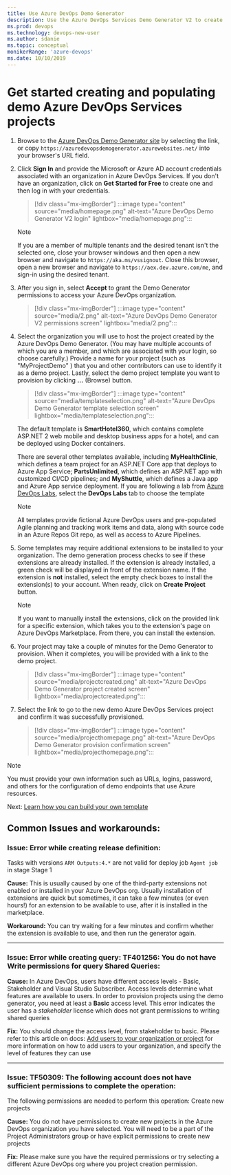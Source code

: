 ```yaml
---
title: Use Azure DevOps Demo Generator
description: Use the Azure DevOps Services Demo Generator V2 to create and populate a demo project
ms.prod: devops  
ms.technology: devops-new-user
ms.author: sdanie
ms.topic: conceptual
monikerRange: 'azure-devops'
ms.date: 10/10/2019
---
```


# Get started creating and populating demo Azure DevOps Services projects

1. Browse to the [Azure DevOps Demo Generator site](https://azuredevopsdemogenerator.azurewebsites.net/) by selecting the link, or copy `https://azuredevopsdemogenerator.azurewebsites.net/` into your browser's URL field.

2. Click **Sign In** and provide the Microsoft or Azure AD account credentials associated with an organization in Azure DevOps Services. If you don't have an organization, click on **Get Started for Free** to create one and then log in with your credentials.

    > [!div class="mx-imgBorder"]
    > :::image type="content" source="media/homepage.png" alt-text="Azure DevOps Demo Generator V2 login" lightbox="media/homepage.png":::

    > [!NOTE]
    > If you are a member of multiple tenants and the desired tenant isn't the selected one,
    > close your browser windows and then open a new browser and navigate to 
    > `https://aka.ms/vssignout`. Close this browser, open a new browser and navigate to
    > `https://aex.dev.azure.com/me`, and sign-in using the desired tenant.

1. After you sign in, select **Accept** to grant the Demo Generator permissions to access your Azure DevOps organization.

    > [!div class="mx-imgBorder"]
    > :::image type="content" source="media/2.png" alt-text="Azure DevOps Demo Generator V2 permissions screen" lightbox="media/2.png":::

1. Select the organization you will use to host the project created by the Azure DevOps Demo Generator. (You may have multiple accounts of which you are a member, and which are associated with your login, so choose carefully.) Provide a name for your project (such as "MyProjectDemo" ) that you and other contributors can use to identify it as a demo project. Lastly, select the demo project template you want to provision by clicking **...** (Browse) button.

    > [!div class="mx-imgBorder"]
    > :::image type="content" source="media/templateselection.png" alt-text="Azure DevOps Demo Generator template selection screen" lightbox="media/templateselection.png":::

    The default template is **SmartHotel360**, which contains complete ASP.NET 2 web mobile and desktop business apps for a hotel, and can be deployed using Docker containers. 

    There are several other templates available, including **MyHealthClinic**, which defines a team project for an ASP.NET Core app that deploys to Azure App Service; **PartsUnlimited**, which defines an ASP.NET app with customized CI/CD pipelines; and **MyShuttle**, which defines a Java app and Azure App service deployment. If you are following a lab from [Azure DevOps Labs](https://www.azuredevopslabs.com), select the **DevOps Labs** tab to choose the template

    > [!NOTE]
    > All  templates provide fictional Azure DevOps users and pre-populated Agile planning and tracking work items and data, along with source code in an Azure Repos Git repo, as well as access to Azure Pipelines.

1. Some templates may require additional extensions to be installed to your organization. The demo generation process checks to see if these extensions are already installed. If the extension is already installed, a green check will be displayed in front of the extension name. If the extension is **not** installed, select the empty check boxes to install the extension(s) to your account. When ready, click on **Create Project** button.

    > [!NOTE]
    > If you want to manually install the extensions,  click on the provided link for a specific extension, which takes you to the extension's page on Azure DevOps Marketplace. From there, you can install the extension.

2. Your project may take a couple of minutes for the Demo Generator to provision. When it completes, you will be provided with a link to the demo project.

    > [!div class="mx-imgBorder"]
    > :::image type="content" source="media/projectcreated.png" alt-text="Azure DevOps Demo Generator project created screen" lightbox="media/projectcreated.png":::

1. Select the link to go to the new demo Azure DevOps Services project and confirm it was successfully provisioned.

    > [!div class="mx-imgBorder"]
    > :::image type="content" source="media/projecthomepage.png" alt-text="Azure DevOps Demo Generator provision confirmation screen" lightbox="media/projecthomepage.png":::

> [!NOTE]
> You must provide your own information such as URLs, logins, password, and others for the configuration of demo endpoints that use Azure resources. 

Next: [Learn how you can build your own template](build-your-own-template.md)

## Common Issues and workarounds:

### **Issue:** Error while creating release definition:
Tasks with versions `ARM Outputs:4.*` are not valid for deploy job `Agent job` in stage Stage 1

**Cause:** This is usually caused by one of the third-party extensions not enabled or installed in your Azure DevOps org. Usually installation of extensions are quick but sometimes, it  can take a few minutes (or even hours!) for an extension to be available to use, after it is installed in the marketplace. 

**Workaround:** You can try waiting for a few minutes and confirm whether the extension is available to use, and then run the generator again. 

------------------
### **Issue:** Error while creating query: TF401256: You do not have Write permissions for query Shared Queries:

**Cause:** In Azure DevOps, users have different access levels - Basic, Stakeholder and Visual Studio Subscriber. Access levels determine what features are available to users. In order to provision projects using the demo generator, you need at least a **Basic** access level. This error indicates the user has a *stakeholder* license which does not grant permissions to writing shared queries

**Fix:** You should change the access level, from stakeholder to basic. Please refer to this article on docs:  [Add users to your organization or project](../organizations/accounts/add-organization-users.md?view=azure-devops) for more information on how to add users to your organization, and specify the level of features they can use

-------------

### **Issue:** TF50309: The following account does not have sufficient permissions to complete the operation: 
The following permissions are needed to perform this operation: Create new projects

**Cause:** You do not have permissions to create new projects in the Azure DevOps organization you have selected. You will need to be a part of the Project Administrators group or have explicit permissions to create new projects

**Fix:**  Please make sure you have the required permissions or try selecting a different Azure DevOps org where you project creation permission.